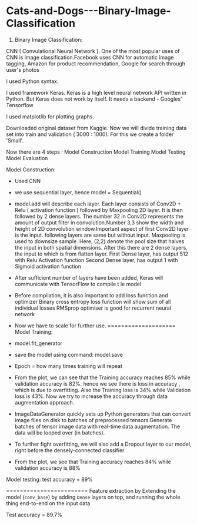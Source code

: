 # Cats-and-Dogs---Binary-Image-Classification

1. Binary Image Classification:

CNN ( Convulational Neural Network ). One of the most popular uses of CNN is image classification.Facebook uses CNN for automatic image tagging, Amazon for product recommendation, Google for search through user's photos

I used Python syntax.

I used framework Keras. Keras is a high level neural network API written in Python. But Keras does not work by itself. It needs a backend - Googles' Tensorflow

I used matplotlib for plotting graphs.

Downloaded original dataset from Kaggle. Now we will divide training data set into train and validation ( 3000 : 1000). For this we create a folder 'Small'.

Now there are 4 steps :
Model Construction
Model Training
Model Testing
Model Evaluation

Model Construction:
- Used CNN
- we use sequential layer, hence model = Sequential()
- model.add will describe each layer. Each layer consists of Conv2D + Relu ( activation function ) followed by Maxpooling 2D layer. It is then followed by 2 dense layers. The number 32 in Conv2D represents the amount of output filter in convolution.Number 3,3 show the width and height of 2D convolution window.Important aspect of first Conv2D layer is the input. following layers are same but without input.
Maxpooling is used to downsize sample. Here, (2,2) denote the pool size that halves the input in both spatial dimensions.
After this there are 2 dense layers, the input to which is from flatten layer.
First Dense layer, has output 512 with Relu Activation function
Second Dense layer, has output 1 with Sigmoid activation function
- After sufficient number of layers have been added, Keras will communicate with TensorFlow to compile t
le model
- Before compilation, it is also important to add loss function and optimizer
Binary cross entropy loss function will show sum of all individual losses
RMSprop optimiser is good for recurrent neural network
- Now we have to scale for further use.
====================
Model Training:
- model.fit_generator
- save the model using command: model.save
- Epoch = how many times training will repeat
- From the plot, we can see that the Training accuracy reaches 85% while validation accuracy is 82%. hence we see there is loss in accuracy , which is due to overfitting. Also the Training loss is 34% while Validation loss is 43%. Now we try to increase the accuracy through data augmentation approach.
- ImageDataGenerator quickly sets up Python generators that can convert image files on disk to batches of preprocessed tensors.Generate batches of tensor image data with real-time data augmentation. The data will be looped over (in batches).


- To further fight overfitting, we will also add a Dropout layer to our model, right before the densely-connected classifier
- From the plot, we see that Training accuracy reaches 84% while validation accuracy is 88%

Model testing:
test accuracy = 89%

========================
Feature extraction by Extending the model (`conv_base`) by adding `Dense` layers on top, 
and running the whole thing end-to-end on the input data

Test accuracy = 89.7%
